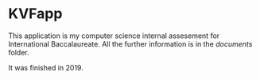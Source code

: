 # KVFapp

This application is my computer science internal assesement for International Baccalaureate. All the further information is in the *documents* folder.

It was finished in 2019.
